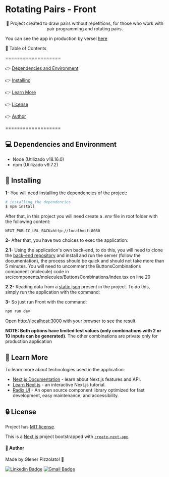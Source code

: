 # **Rotating Pairs - Front**

<p align="center"> 🚀 Project created to draw pairs without repetitions, for those who work with pair programming and rotating pairs. </p>

You can see the app in production by versel [here](https://rotating-pairs.vercel.app)

🏁 Table of Contents

===================

<!--ts-->

👉 [Dependencies and Environment](#dependenciesandenvironment)

👉 [Installing](#installing)

👉 [Learn More](#learnmore)

👉 [License](#license)

👉 [Author](#author)

<!--te-->

===================

<div id="dependenciesandenvironment"></div>

## **💻 Dependencies and Environment**

- Node (Utilizado v18.16.0)
- npm (Utilizado v9.7.2)

<div id="installing"></div>

## 🚀 **Installing**

**1-** You will need installing the dependencies of the project:

```bash
# installing the dependencies
$ npm install
```

After that, in this project you will need create a _.env_ file in root folder with the following content:

```
NEXT_PUBLIC_URL_BACK=http://localhost:8080
```

**2-** After that, you have two choices to exec the application:

**2.1-** Using the application's own back-end, to do this, you will need to clone the [back-end repository](https://github.com/glener10/rotating-pairs-back) and install and run the server (follow the documentation), the process should be quick and should not take more than 5 minutes. You will need to uncomment the ButtonsCombinations component (molecule) code in src/components/molecules/ButtonsCombinations/index.tsx on line 20

**2.2-** Reading data from a [static json](./src/components/molecules/ButtonsCombinations/combinations.json) present in the project. To do this, simply run the application with the command:

**3-** So just run Front with the command:

```bash
npm run dev
```

Open [http://localhost:3000](http://localhost:3000) with your browser to see the result.

**NOTE: Both options have limited test values ​​(only combinations with 2 or 10 inputs can be generated)**. The other combinations are private only for production application

<div id="learnmore"></div>

## **📖 Learn More**

To learn more about technologies used in the application:

- [Next.js Documentation](https://nextjs.org/docs) - learn about Next.js features and API.
- [Learn Next.js](https://nextjs.org/learn) - an interactive Next.js tutorial.
- [Radix UI](https://www.radix-ui.com/) - An open source component library optimized for fast development, easy maintenance, and accessibility.

<div id="license"></div>

## **🔒 License**

Project has [MIT license](LICENSE).

This is a [Next.js](https://nextjs.org/) project bootstrapped with [`create-next-app`](https://github.com/vercel/next.js/tree/canary/packages/create-next-app).

<div id="author"></div>

#### **👷 Author**

Made by Glener Pizzolato! 🙋

[![Linkedin Badge](https://img.shields.io/badge/-Glener-blue?style=flat-square&logo=Linkedin&logoColor=white&link=https://www.linkedin.com/in/glener-pizzolato/)](https://www.linkedin.com/in/glener-pizzolato-6319821b0/)
[![Gmail Badge](https://img.shields.io/badge/-glenerpizzolato@gmail.com-c14438?style=flat-square&logo=Gmail&logoColor=white&link=mailto:glenerpizzolato@gmail.com)](mailto:glenerpizzolato@gmail.com)

